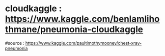 # cloudkaggle : https://www.kaggle.com/benlamlihothmane/pneumonia-cloudkaggle
#source : https://www.kaggle.com/paultimothymooney/chest-xray-pneumonia
